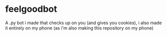 # feelgoodbot
A .py bot i made that checks up on you (and gives you cookies), i also made it entirely on my phone (as i'm also making this repository on my phone)
